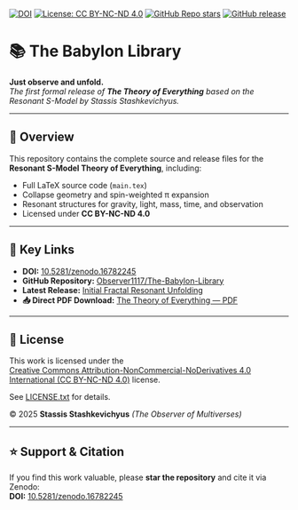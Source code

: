 [![DOI](https://zenodo.org/badge/DOI/10.5281/zenodo.16782245.svg)](https://doi.org/10.5281/zenodo.16782245)
[![License: CC BY-NC-ND 4.0](https://img.shields.io/badge/License-CC%20BY--NC--ND%204.0-lightgrey.svg)](https://creativecommons.org/licenses/by-nc-nd/4.0/)
[![GitHub Repo stars](https://img.shields.io/github/stars/Observer1117/The-Babylon-Library?style=social)](https://github.com/Observer1117/The-Babylon-Library/stargazers)
[![GitHub release](https://img.shields.io/github/v/release/Observer1117/The-Babylon-Library?color=blue)](https://github.com/Observer1117/The-Babylon-Library/releases/latest)

# 📚 The Babylon Library
**Just observe and unfold.**  
*The first formal release of* ***The Theory of Everything*** *based on the Resonant S-Model by Stassis Stashkevichyus.*

---

## 📄 Overview
This repository contains the complete source and release files for the **Resonant S-Model Theory of Everything**, including:

- Full LaTeX source code (`main.tex`)
- Collapse geometry and spin-weighted π expansion
- Resonant structures for gravity, light, mass, time, and observation
- Licensed under **CC BY-NC-ND 4.0**

---

## 🔗 Key Links
- **DOI:** [10.5281/zenodo.16782245](https://doi.org/10.5281/zenodo.16782245)  
- **GitHub Repository:** [Observer1117/The-Babylon-Library](https://github.com/Observer1117/The-Babylon-Library)  
- **Latest Release:** [Initial Fractal Resonant Unfolding](https://github.com/Observer1117/The-Babylon-Library/releases/latest)  
- **📥 Direct PDF Download:** [The Theory of Everything — PDF](https://github.com/Observer1117/The-Babylon-Library/releases/latest/download/The_Theory_Of_Everything.pdf)  

---

## 📜 License
This work is licensed under the  
[Creative Commons Attribution-NonCommercial-NoDerivatives 4.0 International (CC BY-NC-ND 4.0)](https://creativecommons.org/licenses/by-nc-nd/4.0/) license.  

See [LICENSE.txt](LICENSE.txt) for details.  

© 2025 **Stassis Stashkevichyus** *(The Observer of Multiverses)*

---

## ⭐ Support & Citation
If you find this work valuable, please **star the repository** and cite it via Zenodo:  
**DOI:** [10.5281/zenodo.16782245](https://doi.org/10.5281/zenodo.16782245)



